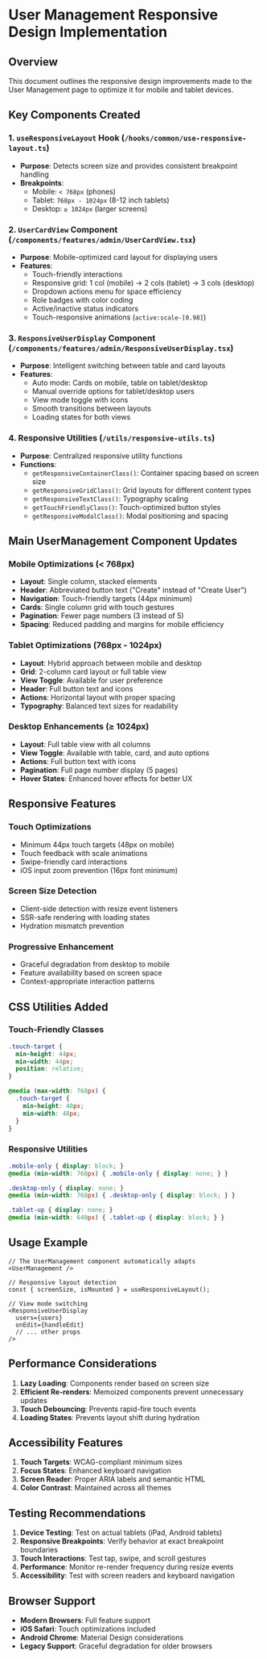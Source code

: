 # User Management Responsive Design Implementation

## Overview
This document outlines the responsive design improvements made to the User Management page to optimize it for mobile and tablet devices.

## Key Components Created

### 1. `useResponsiveLayout` Hook (`/hooks/common/use-responsive-layout.ts`)
- **Purpose**: Detects screen size and provides consistent breakpoint handling
- **Breakpoints**: 
  - Mobile: `< 768px` (phones)
  - Tablet: `768px - 1024px` (8-12 inch tablets)
  - Desktop: `≥ 1024px` (larger screens)

### 2. `UserCardView` Component (`/components/features/admin/UserCardView.tsx`)
- **Purpose**: Mobile-optimized card layout for displaying users
- **Features**:
  - Touch-friendly interactions
  - Responsive grid: 1 col (mobile) → 2 cols (tablet) → 3 cols (desktop)
  - Dropdown actions menu for space efficiency
  - Role badges with color coding
  - Active/inactive status indicators
  - Touch-responsive animations (`active:scale-[0.98]`)

### 3. `ResponsiveUserDisplay` Component (`/components/features/admin/ResponsiveUserDisplay.tsx`)
- **Purpose**: Intelligent switching between table and card layouts
- **Features**:
  - Auto mode: Cards on mobile, table on tablet/desktop
  - Manual override options for tablet/desktop users
  - View mode toggle with icons
  - Smooth transitions between layouts
  - Loading states for both views

### 4. Responsive Utilities (`/utils/responsive-utils.ts`)
- **Purpose**: Centralized responsive utility functions
- **Functions**:
  - `getResponsiveContainerClass()`: Container spacing based on screen size
  - `getResponsiveGridClass()`: Grid layouts for different content types
  - `getResponsiveTextClass()`: Typography scaling
  - `getTouchFriendlyClass()`: Touch-optimized button styles
  - `getResponsiveModalClass()`: Modal positioning and spacing

## Main UserManagement Component Updates

### Mobile Optimizations (< 768px)
- **Layout**: Single column, stacked elements
- **Header**: Abbreviated button text ("Create" instead of "Create User")
- **Navigation**: Touch-friendly targets (44px minimum)
- **Cards**: Single column grid with touch gestures
- **Pagination**: Fewer page numbers (3 instead of 5)
- **Spacing**: Reduced padding and margins for mobile efficiency

### Tablet Optimizations (768px - 1024px)
- **Layout**: Hybrid approach between mobile and desktop
- **Grid**: 2-column card layout or full table view
- **View Toggle**: Available for user preference
- **Header**: Full button text and icons
- **Actions**: Horizontal layout with proper spacing
- **Typography**: Balanced text sizes for readability

### Desktop Enhancements (≥ 1024px)
- **Layout**: Full table view with all columns
- **View Toggle**: Available with table, card, and auto options
- **Actions**: Full button text with icons
- **Pagination**: Full page number display (5 pages)
- **Hover States**: Enhanced hover effects for better UX

## Responsive Features

### Touch Optimizations
- Minimum 44px touch targets (48px on mobile)
- Touch feedback with scale animations
- Swipe-friendly card interactions
- iOS input zoom prevention (16px font minimum)

### Screen Size Detection
- Client-side detection with resize event listeners
- SSR-safe rendering with loading states
- Hydration mismatch prevention

### Progressive Enhancement
- Graceful degradation from desktop to mobile
- Feature availability based on screen space
- Context-appropriate interaction patterns

## CSS Utilities Added

### Touch-Friendly Classes
```css
.touch-target {
  min-height: 44px;
  min-width: 44px;
  position: relative;
}

@media (max-width: 768px) {
  .touch-target {
    min-height: 48px;
    min-width: 48px;
  }
}
```

### Responsive Utilities
```css
.mobile-only { display: block; }
@media (min-width: 768px) { .mobile-only { display: none; } }

.desktop-only { display: none; }
@media (min-width: 768px) { .desktop-only { display: block; } }

.tablet-up { display: none; }
@media (min-width: 640px) { .tablet-up { display: block; } }
```

## Usage Example

```tsx
// The UserManagement component automatically adapts
<UserManagement />

// Responsive layout detection
const { screenSize, isMounted } = useResponsiveLayout();

// View mode switching
<ResponsiveUserDisplay
  users={users}
  onEdit={handleEdit}
  // ... other props
/>
```

## Performance Considerations

1. **Lazy Loading**: Components render based on screen size
2. **Efficient Re-renders**: Memoized components prevent unnecessary updates
3. **Touch Debouncing**: Prevents rapid-fire touch events
4. **Loading States**: Prevents layout shift during hydration

## Accessibility Features

1. **Touch Targets**: WCAG-compliant minimum sizes
2. **Focus States**: Enhanced keyboard navigation
3. **Screen Reader**: Proper ARIA labels and semantic HTML
4. **Color Contrast**: Maintained across all themes

## Testing Recommendations

1. **Device Testing**: Test on actual tablets (iPad, Android tablets)
2. **Responsive Breakpoints**: Verify behavior at exact breakpoint boundaries
3. **Touch Interactions**: Test tap, swipe, and scroll gestures
4. **Performance**: Monitor re-render frequency during resize events
5. **Accessibility**: Test with screen readers and keyboard navigation

## Browser Support

- **Modern Browsers**: Full feature support
- **iOS Safari**: Touch optimizations included
- **Android Chrome**: Material Design considerations
- **Legacy Support**: Graceful degradation for older browsers
